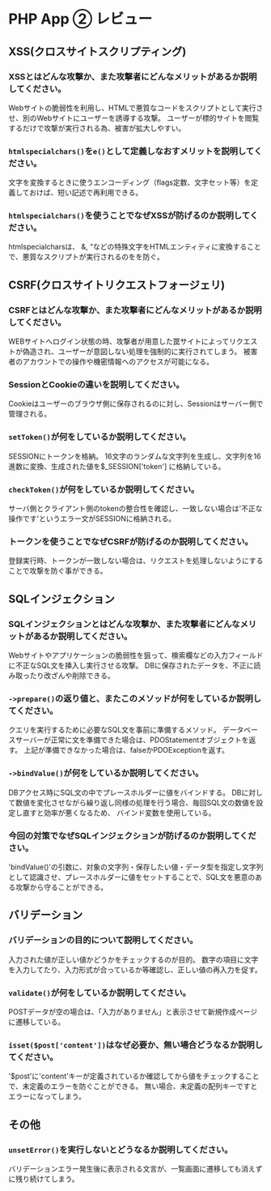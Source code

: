 # PHP App ② レビュー

## XSS(クロスサイトスクリプティング)

### XSSとはどんな攻撃か、また攻撃者にどんなメリットがあるか説明してください。
Webサイトの脆弱性を利用し、HTMLで悪質なコードをスクリプトとして実行させ、別のWebサイトにユーザーを誘導する攻撃。
ユーザーが標的サイトを閲覧するだけで攻撃が実行される為、被害が拡大しやすい。

### `htmlspecialchars()`を`e()`として定義しなおすメリットを説明してください。
文字を変換するときに使うエンコーディング（flags定数、文字セット等）を定義しておけば、短い記述で再利用できる。

### `htmlspecialchars()`を使うことでなぜXSSが防げるのか説明してください。
htmlspecialcharsは、 &, “などの特殊文字をHTMLエンティティに変換することで、悪質なスクリプトが実行されるのをを防ぐ。
<!-- HTMLエンティティとは、'&'で始まって';'で終わる文字列の固まり。 -->

## CSRF(クロスサイトリクエストフォージェリ)

### CSRFとはどんな攻撃か、また攻撃者にどんなメリットがあるか説明してください。
WEBサイトへログイン状態の時、攻撃者が用意した罠サイトによってリクエストが偽造され、ユーザーが意図しない処理を強制的に実行されてしまう。
被害者のアカウントでの操作や機密情報へのアクセスが可能になる。

### SessionとCookieの違いを説明してください。
Cookieはユーザーのブラウザ側に保存されるのに対し、Sessionはサーバー側で管理される。

### `setToken()`が何をしているか説明してください。
SESSIONにトークンを格納。
16文字のランダムな文字列を生成し、文字列を16進数に変換、生成された値を$_SESSION['token'] に格納している。

### `checkToken()`が何をしているか説明してください。
サーバ側とクライアント側のtokenの整合性を確認し、一致しない場合は'不正な操作です'というエラー文がSESSIONに格納される。

### トークンを使うことでなぜCSRFが防げるのか説明してください。
登録実行時、トークンが一致しない場合は、リクエストを処理しないようにすることで攻撃を防ぐ事ができる。
<!-- トークン：攻撃者に推測されにくい任意の情報 -->

## SQLインジェクション

### SQLインジェクションとはどんな攻撃か、また攻撃者にどんなメリットがあるか説明してください。
Webサイトやアプリケーションの脆弱性を狙って、検索欄などの入力フィールドに不正なSQL文を挿入し実行させる攻撃。
DBに保存されたデータを、不正に読み取ったり改ざんや削除できる。

### `->prepare()`の返り値と、またこのメソッドが何をしているか説明してください。
クエリを実行するために必要なSQL文を事前に準備するメソッド。
データベースサーバーが正常に文を準備できた場合は、PDOStatementオブジェクトを返す。
上記が準備できなかった場合は、falseかPDOExceptionを返す。

### `->bindValue()`が何をしているか説明してください。
DBアクセス時にSQL文の中でプレースホルダーに値をバインドする。
DBに対して数値を変化させながら繰り返し同様の処理を行う場合、毎回SQL文の数値を設定し直すと効率が悪くなるため、
バインド変数を使用している。
<!-- プレースホルダー：SQL文の中で値が変動する部分に用いる文字列や記号。（:id） -->

### 今回の対策でなぜSQLインジェクションが防げるのか説明してください。
'bindValue()'の引数に、対象の文字列・保存したい値・データ型を指定し文字列として認識させ、プレースホルダーに値をセットすることで、SQL文を悪意のある攻撃から守ることができる。

## バリデーション

### バリデーションの目的について説明してください。
入力された値が正しい値かどうかをチェックするのが目的。
数字の項目に文字を入力してたり、入力形式が合っているか等確認し、正しい値の再入力を促す。

### `validate()`が何をしているか説明してください。
POSTデータが空の場合は、「入力がありません」と表示させて新規作成ページに遷移している。

### `isset($post['content'])`はなぜ必要か、無い場合どうなるか説明してください。
'$post'に'content'キーが定義されているか確認してから値をチェックすることで、未定義のエラーを防ぐことができる。
無い場合、未定義の配列キーですとエラーになってしまう。

## その他

### `unsetError()`を実行しないとどうなるか説明してください。
バリデーションエラー発生後に表示される文言が、一覧画面に遷移しても消えずに残り続けてしまう。
